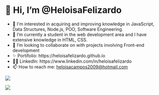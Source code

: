 <h1>👋 Hi, I’m @HeloisaFelizardo </h1>
<ul>
  <li> 👀 I'm interested in acquiring and improving knowledge in JavaScript, Data Structures, Node.js, POO, Software Engineering.</li>
  <li> 🌱 I’m currently a student in the web development area and I have extensive knowledge in HTML, CSS.</li>
  <li>  💞️ I’m looking to collaborate on with projects involving Front-end development</li>
  <li>✨ Portifolio: https://heloisafelizardo.github.io</li>
  <li>👩🏽 LinkedIn: https://www.linkedin.com/in/heloisafelizardo</li>
  <li>📫 How to reach me: <a href="mailto:heloisacampos2009@hotmail.com">heloisacampos2009@hotmail.com</a></li>
</ul>
<!---
HeloisaFelizardo/HeloisaFelizardo is a ✨ special ✨ repository because its `README.md` (this file) appears on your GitHub profile.
You can click the Preview link to take a look at your changes.
--->
<!-- <img align="center" src="https://github-readme-stats.vercel.app/api/top-langs/?username=HeloisaFelizardo&layout=compact&theme=material-palenight" /> -->

<a href="https://github.com/HeloisaFelizardo">
<img heigth="180em" src="https://github-readme-stats.vercel.app/api?username=HeloisaFelizardo&show_icons=true&theme=dracula&incluide_all_commits=true&count_private=true"/>
<p></p>
<img heigth="180em" src="https://github-readme-stats.vercel.app/api/top-langs/?username=HeloisaFelizardo&layout=compact&langs_count=16&theme=material-palenight"/> 
